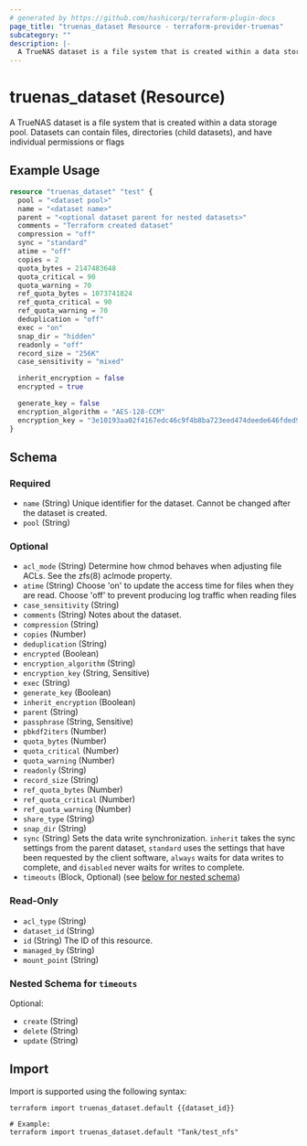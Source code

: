 ```yaml
---
# generated by https://github.com/hashicorp/terraform-plugin-docs
page_title: "truenas_dataset Resource - terraform-provider-truenas"
subcategory: ""
description: |-
  A TrueNAS dataset is a file system that is created within a data storage pool. Datasets can contain files, directories (child datasets), and have individual permissions or flags
---
```


# truenas_dataset (Resource)

A TrueNAS dataset is a file system that is created within a data storage pool. Datasets can contain files, directories (child datasets), and have individual permissions or flags

## Example Usage

```terraform
resource "truenas_dataset" "test" {
  pool = "<dataset pool>"
  name = "<dataset name>"
  parent = "<optional dataset parent for nested datasets>"
  comments = "Terraform created dataset"
  compression = "off"
  sync = "standard"
  atime = "off"
  copies = 2
  quota_bytes = 2147483648
  quota_critical = 90
  quota_warning = 70
  ref_quota_bytes = 1073741824
  ref_quota_critical = 90
  ref_quota_warning = 70
  deduplication = "off"
  exec = "on"
  snap_dir = "hidden"
  readonly = "off"
  record_size = "256K"
  case_sensitivity = "mixed"

  inherit_encryption = false
  encrypted = true

  generate_key = false
  encryption_algorithm = "AES-128-CCM"
  encryption_key = "3e10193aa02f4167edc46c9f4b8ba723eed474deede646fded99628de1878d51"
}
```

<!-- schema generated by tfplugindocs -->
## Schema

### Required

- `name` (String) Unique identifier for the dataset. Cannot be changed after the dataset is created.
- `pool` (String)

### Optional

- `acl_mode` (String) Determine how chmod behaves when adjusting file ACLs. See the zfs(8) aclmode property.
- `atime` (String) Choose 'on' to update the access time for files when they are read. Choose 'off' to prevent producing log traffic when reading files
- `case_sensitivity` (String)
- `comments` (String) Notes about the dataset.
- `compression` (String)
- `copies` (Number)
- `deduplication` (String)
- `encrypted` (Boolean)
- `encryption_algorithm` (String)
- `encryption_key` (String, Sensitive)
- `exec` (String)
- `generate_key` (Boolean)
- `inherit_encryption` (Boolean)
- `parent` (String)
- `passphrase` (String, Sensitive)
- `pbkdf2iters` (Number)
- `quota_bytes` (Number)
- `quota_critical` (Number)
- `quota_warning` (Number)
- `readonly` (String)
- `record_size` (String)
- `ref_quota_bytes` (Number)
- `ref_quota_critical` (Number)
- `ref_quota_warning` (Number)
- `share_type` (String)
- `snap_dir` (String)
- `sync` (String) Sets the data write synchronization. `inherit` takes the sync settings from the parent dataset, `standard` uses the settings that have been requested by the client software, `always` waits for data writes to complete, and `disabled` never waits for writes to complete.
- `timeouts` (Block, Optional) (see [below for nested schema](#nestedblock--timeouts))

### Read-Only

- `acl_type` (String)
- `dataset_id` (String)
- `id` (String) The ID of this resource.
- `managed_by` (String)
- `mount_point` (String)

<a id="nestedblock--timeouts"></a>
### Nested Schema for `timeouts`

Optional:

- `create` (String)
- `delete` (String)
- `update` (String)

## Import

Import is supported using the following syntax:

```shell
terraform import truenas_dataset.default {{dataset_id}}

# Example:
terraform import truenas_dataset.default "Tank/test_nfs"
```
